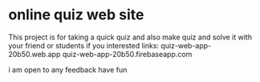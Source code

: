 # online quiz web site

This project is for taking a quick quiz and also make quiz and solve it with your friend or students if you interested
links:
quiz-web-app-20b50.web.app
quiz-web-app-20b50.firebaseapp.com

i am open to any feedback have fun 
